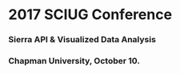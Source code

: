 # 2017 SCIUG Conference  
### Sierra API & Visualized Data Analysis
### Chapman University, October 10.

